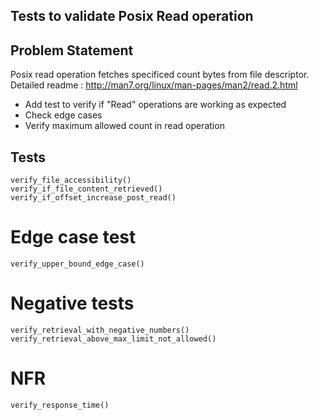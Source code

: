 ## Tests to validate Posix Read operation

## Problem Statement

Posix read operation fetches specificed count bytes from file descriptor. Detailed readme : http://man7.org/linux/man-pages/man2/read.2.html
  
  - Add test to verify if "Read" operations are working as expected
  - Check edge cases
  - Verify maximum allowed count in read operation
  
## Tests

```
verify_file_accessibility()
verify_if_file_content_retrieved()
verify_if_offset_increase_post_read()
```

# Edge case test
```
verify_upper_bound_edge_case()
```

# Negative tests

```
verify_retrieval_with_negative_numbers()
verify_retrieval_above_max_limit_not_allowed()
```

# NFR
```
verify_response_time()
```

